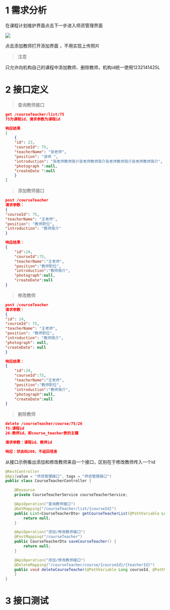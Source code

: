 # 1 需求分析

在课程计划维护界面点击下一步进入师资管理界面

![](https://cyan-images.oss-cn-shanghai.aliyuncs.com/images/online-education-20230122-45.png)

点击添加教师打开添加界面 ，不用实现上传照片

> 注意

只允许向机构自己的课程中添加教师、删除教师，机构id统一使用1232141425L

# 2 接口定义

> 查询教师接口

```json
get /courseTeacher/list/75
75为课程id，请求参数为课程id

响应结果
[
    {
    "id": 23,
    "courseId": 75,
    "teacherName": "张老师",
    "position": "讲师 ",
    "introduction": "张老师教师简介张老师教师简介张老师教师简介张老师教师简介",
    "photograph ":null,
    "createDate ":null
    }
]
```

> 添加教师接口

```json
post /courseTeacher
请求参数：
{
"courseId": 75,
"teacherName": "王老师",
"position": "教师职位",
"introduction": "教师简介"
}

响应结果：
{
    "id":24,
    "courseId":75,
    "teacherName":"王老师",
    "position":"教师职位",
    "introduction":"教师简介",
    "photograph":null,
    "createDate":null
}
```

> 修改教师

```json
post /courseTeacher
请求参数：
{
"id": 24,
"courseId": 75,
"teacherName": "王老师",
"position": "教师职位",
"introduction": "教师简介",
"photograph": null,
"createDate": null
}

响应结果：
{
    "id":24,
    "courseId":75,
    "teacherName":"王老师",
    "position":"教师职位",
    "introduction":"教师简介",
    "photograph":null,
    "createDate":null
}
```

> 删除教师

````json
delete /courseTeacher/course/75/26
75:课程id
26:教师id，即course_teacher表的主键

请求参数：课程id、教师id

响应：状态码200，不返回信息
````

从接口示例看出添加和修改教师来自一个接口，区别在于修改教师传入一个id

```java
@RestController
@Api(value = "师资管理接口", tags = "师资管理接口")
public class CourseTeacherController {

    @Resource
    private CourseTeacherService courseTeacherService;

    @ApiOperation("查询教师接口")
    @GetMapping("/courseTeacher/list/{courseId}")
    public List<CourseTeacherDto> getCourseTeacherList(@PathVariable Long courseId) {
        return null;
    }

    @ApiOperation("添加/修改教师接口")
    @PostMapping("/courseTeacher")
    public CourseTeacherDto saveCourseTeacher() {
        return null;
    }

    @ApiOperation("添加/修改教师接口")
    @DeleteMapping("/courseTeacher/course/{courseId}/{teacherId}")
    public void deleteCourseTeacher(@PathVariable Long courseId, @PathVariable Long teacherId) {
    }
}
```

# 3 接口测试



